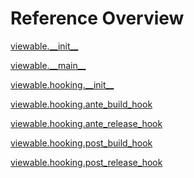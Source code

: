 
# Reference Overview

[viewable.\_\_init\_\_](https://github.com/pyrustic/viewable/blob/master/docs/reference/content/viewable.\_\_init\_\_.md) 
<br>
 

[viewable.\_\_main\_\_](https://github.com/pyrustic/viewable/blob/master/docs/reference/content/viewable.\_\_main\_\_.md) 
<br>
 

[viewable.hooking.\_\_init\_\_](https://github.com/pyrustic/viewable/blob/master/docs/reference/content/viewable.hooking.\_\_init\_\_.md) 
<br>
 

[viewable.hooking.ante\_build\_hook](https://github.com/pyrustic/viewable/blob/master/docs/reference/content/viewable.hooking.ante\_build\_hook.md) 
<br>
 

[viewable.hooking.ante\_release\_hook](https://github.com/pyrustic/viewable/blob/master/docs/reference/content/viewable.hooking.ante\_release\_hook.md) 
<br>
 

[viewable.hooking.post\_build\_hook](https://github.com/pyrustic/viewable/blob/master/docs/reference/content/viewable.hooking.post\_build\_hook.md) 
<br>
 

[viewable.hooking.post\_release\_hook](https://github.com/pyrustic/viewable/blob/master/docs/reference/content/viewable.hooking.post\_release\_hook.md) 
<br>
 
